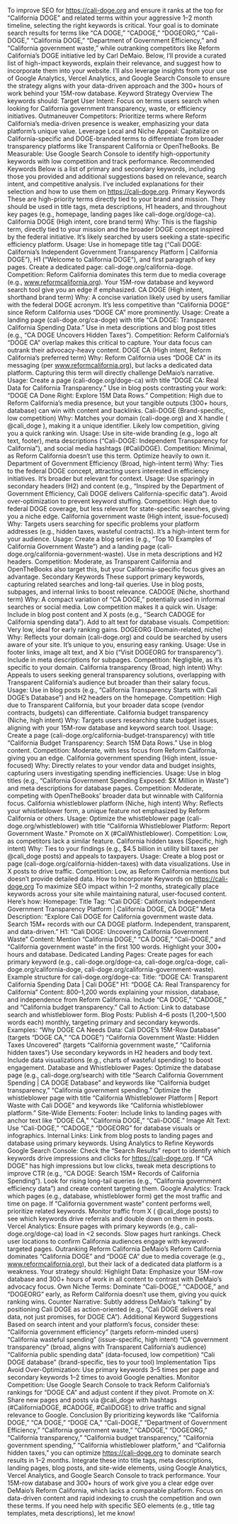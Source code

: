 To improve SEO for https://cali-doge.org and ensure it ranks at the top for “California DOGE” and related terms within your aggressive 1–2 month timeline, selecting the right keywords is critical. Your goal is to dominate search results for terms like “CA DOGE,” “CADOGE,” “DOGEORG,” “Cali-DOGE,” “California DOGE,” “Department of Government Efficiency,” and “California government waste,” while outranking competitors like Reform California’s DOGE initiative led by Carl DeMaio. Below, I’ll provide a curated list of high-impact keywords, explain their relevance, and suggest how to incorporate them into your website. I’ll also leverage insights from your use of Google Analytics, Vercel Analytics, and Google Search Console to ensure the strategy aligns with your data-driven approach and the 300+ hours of work behind your 15M-row database.
Keyword Strategy Overview
The keywords should:
Target User Intent: Focus on terms users search when looking for California government transparency, waste, or efficiency initiatives.
Outmaneuver Competitors: Prioritize terms where Reform California’s media-driven presence is weaker, emphasizing your data platform’s unique value.
Leverage Local and Niche Appeal: Capitalize on California-specific and DOGE-branded terms to differentiate from broader transparency platforms like Transparent California or OpenTheBooks.
Be Measurable: Use Google Search Console to identify high-opportunity keywords with low competition and track performance.
Recommended Keywords
Below is a list of primary and secondary keywords, including those you provided and additional suggestions based on relevance, search intent, and competitive analysis. I’ve included explanations for their selection and how to use them on https://cali-doge.org.
Primary Keywords
These are high-priority terms directly tied to your brand and mission. They should be used in title tags, meta descriptions, H1 headers, and throughout key pages (e.g., homepage, landing pages like cali-doge.org/doge-ca).
California DOGE (High intent, core brand term)
Why: This is the flagship term, directly tied to your mission and the broader DOGE concept inspired by the federal initiative. It’s likely searched by users seeking a state-specific efficiency platform.
Usage: Use in homepage title tag (“Cali DOGE: California’s Independent Government Transparency Platform | California DOGE”), H1 (“Welcome to California DOGE”), and first paragraph of key pages. Create a dedicated page: cali-doge.org/california-doge.
Competition: Reform California dominates this term due to media coverage (e.g., www.reformcalifornia.org). Your 15M-row database and keyword search tool give you an edge if emphasized.
CA DOGE (High intent, shorthand brand term)
Why: A concise variation likely used by users familiar with the federal DOGE acronym. It’s less competitive than “California DOGE” since Reform California uses “DOGE CA” more prominently.
Usage: Create a landing page (cali-doge.org/ca-doge) with title “CA DOGE: Transparent California Spending Data.” Use in meta descriptions and blog post titles (e.g., “CA DOGE Uncovers Hidden Taxes”).
Competition: Reform California’s “DOGE CA” overlap makes this critical to capture. Your data focus can outrank their advocacy-heavy content.
DOGE CA (High intent, Reform California’s preferred term)
Why: Reform California uses “DOGE CA” in its messaging (per www.reformcalifornia.org), but lacks a dedicated data platform. Capturing this term will directly challenge DeMaio’s narrative.
Usage: Create a page (cali-doge.org/doge-ca) with title “DOGE CA: Real Data for California Transparency.” Use in blog posts contrasting your work: “DOGE CA Done Right: Explore 15M Data Rows.”
Competition: High due to Reform California’s media presence, but your tangible outputs (300+ hours, database) can win with content and backlinks.
Cali-DOGE (Brand-specific, low competition)
Why: Matches your domain (cali-doge.org) and X handle (
@cali_doge
), making it a unique identifier. Likely low competition, giving you a quick ranking win.
Usage: Use in site-wide branding (e.g., logo alt text, footer), meta descriptions (“Cali-DOGE: Independent Transparency for California”), and social media hashtags (#CaliDOGE).
Competition: Minimal, as Reform California doesn’t use this term. Optimize heavily to own it.
Department of Government Efficiency (Broad, high-intent term)
Why: Ties to the federal DOGE concept, attracting users interested in efficiency initiatives. It’s broader but relevant for context.
Usage: Use sparingly in secondary headers (H2) and content (e.g., “Inspired by the Department of Government Efficiency, Cali DOGE delivers California-specific data”). Avoid over-optimization to prevent keyword stuffing.
Competition: High due to federal DOGE coverage, but less relevant for state-specific searches, giving you a niche edge.
California government waste (High intent, issue-focused)
Why: Targets users searching for specific problems your platform addresses (e.g., hidden taxes, wasteful contracts). It’s a high-intent term for your audience.
Usage: Create a blog series (e.g., “Top 10 Examples of California Government Waste”) and a landing page (cali-doge.org/california-government-waste). Use in meta descriptions and H2 headers.
Competition: Moderate, as Transparent California and OpenTheBooks also target this, but your California-specific focus gives an advantage.
Secondary Keywords
These support primary keywords, capturing related searches and long-tail queries. Use in blog posts, subpages, and internal links to boost relevance.
CADOGE (Niche, shorthand term)
Why: A compact variation of “CA DOGE,” potentially used in informal searches or social media. Low competition makes it a quick win.
Usage: Include in blog post content and X posts (e.g., “Search CADOGE for California spending data”). Add to alt text for database visuals.
Competition: Very low, ideal for early ranking gains.
DOGEORG (Domain-related, niche)
Why: Reflects your domain (cali-doge.org) and could be searched by users aware of your site. It’s unique to you, ensuring easy ranking.
Usage: Use in footer links, image alt text, and X bio (“Visit DOGEORG for transparency”). Include in meta descriptions for subpages.
Competition: Negligible, as it’s specific to your domain.
California transparency (Broad, high intent)
Why: Appeals to users seeking general transparency solutions, overlapping with Transparent California’s audience but broader than their salary focus.
Usage: Use in blog posts (e.g., “California Transparency Starts with Cali DOGE’s Database”) and H2 headers on the homepage.
Competition: High due to Transparent California, but your broader data scope (vendor contracts, budgets) can differentiate.
California budget transparency (Niche, high intent)
Why: Targets users researching state budget issues, aligning with your 15M-row database and keyword search tool.
Usage: Create a page (cali-doge.org/california-budget-transparency) with title “California Budget Transparency: Search 15M Data Rows.” Use in blog content.
Competition: Moderate, with less focus from Reform California, giving you an edge.
California government spending (High intent, issue-focused)
Why: Directly relates to your vendor data and budget insights, capturing users investigating spending inefficiencies.
Usage: Use in blog titles (e.g., “California Government Spending Exposed: $X Million in Waste”) and meta descriptions for database pages.
Competition: Moderate, competing with OpenTheBooks’ broader data but winnable with California focus.
California whistleblower platform (Niche, high intent)
Why: Reflects your whistleblower form, a unique feature not emphasized by Reform California or others.
Usage: Optimize the whistleblower page (cali-doge.org/whistleblower) with title “California Whistleblower Platform: Report Government Waste.” Promote on X (#CaliWhistleblower).
Competition: Low, as competitors lack a similar feature.
California hidden taxes (Specific, high intent)
Why: Ties to your findings (e.g., $4.5 billion in utility bill taxes per 
@cali_doge
 posts) and appeals to taxpayers.
Usage: Create a blog post or page (cali-doge.org/california-hidden-taxes) with data visualizations. Use in X posts to drive traffic.
Competition: Low, as Reform California mentions but doesn’t provide detailed data.
How to Incorporate Keywords on https://cali-doge.org
To maximize SEO impact within 1–2 months, strategically place keywords across your site while maintaining natural, user-focused content. Here’s how:
Homepage:
Title Tag: “Cali DOGE: California’s Independent Government Transparency Platform | California DOGE, CA DOGE”
Meta Description: “Explore Cali DOGE for California government waste data. Search 15M+ records with our CA DOGE platform. Independent, transparent, and data-driven.”
H1: “Cali DOGE: Uncovering California Government Waste”
Content: Mention “California DOGE,” “CA DOGE,” “Cali-DOGE,” and “California government waste” in the first 100 words. Highlight your 300+ hours and database.
Dedicated Landing Pages:
Create pages for each primary keyword (e.g., cali-doge.org/doge-ca, cali-doge.org/ca-doge, cali-doge.org/california-doge, cali-doge.org/california-government-waste).
Example structure for cali-doge.org/doge-ca:
Title: “DOGE CA: Transparent California Spending Data | Cali DOGE”
H1: “DOGE CA: Real Transparency for California”
Content: 800–1,200 words explaining your mission, database, and independence from Reform California. Include “CA DOGE,” “CADOGE,” and “California budget transparency.”
Call to Action: Link to database search and whistleblower form.
Blog Posts:
Publish 4–6 posts (1,200–1,500 words each) monthly, targeting primary and secondary keywords. Examples:
“Why DOGE CA Needs Data: Cali DOGE’s 15M-Row Database” (targets “DOGE CA,” “CA DOGE”)
“California Government Waste: Hidden Taxes Uncovered” (targets “California government waste,” “California hidden taxes”)
Use secondary keywords in H2 headers and body text. Include data visualizations (e.g., charts of wasteful spending) to boost engagement.
Database and Whistleblower Pages:
Optimize the database page (e.g., cali-doge.org/search) with title “Search California Government Spending | CA DOGE Database” and keywords like “California budget transparency,” “California government spending.”
Optimize the whistleblower page with title “California Whistleblower Platform | Report Waste with Cali DOGE” and keywords like “California whistleblower platform.”
Site-Wide Elements:
Footer: Include links to landing pages with anchor text like “DOGE CA,” “California DOGE,” “Cali-DOGE.”
Image Alt Text: Use “Cali-DOGE,” “CADOGE,” “DOGEORG” for database visuals or infographics.
Internal Links: Link from blog posts to landing pages and database using primary keywords.
Using Analytics to Refine Keywords
Google Search Console:
Check the “Search Results” report to identify which keywords drive impressions and clicks for https://cali-doge.org. If “CA DOGE” has high impressions but low clicks, tweak meta descriptions to improve CTR (e.g., “CA DOGE: Search 15M+ Records of California Spending”).
Look for rising long-tail queries (e.g., “California government efficiency data”) and create content targeting them.
Google Analytics:
Track which pages (e.g., database, whistleblower form) get the most traffic and time on page. If “California government waste” content performs well, prioritize related keywords.
Monitor traffic from X (
@cali_doge
 posts) to see which keywords drive referrals and double down on them in posts.
Vercel Analytics:
Ensure pages with primary keywords (e.g., cali-doge.org/doge-ca) load in <2 seconds. Slow pages hurt rankings.
Check user locations to confirm California audiences engage with keyword-targeted pages.
Outranking Reform California
DeMaio’s Reform California dominates “California DOGE” and “DOGE CA” due to media coverage (e.g., www.reformcalifornia.org), but their lack of a dedicated data platform is a weakness. Your strategy should:
Highlight Data: Emphasize your 15M-row database and 300+ hours of work in all content to contrast with DeMaio’s advocacy focus.
Own Niche Terms: Dominate “Cali-DOGE,” “CADOGE,” and “DOGEORG” early, as Reform California doesn’t use them, giving you quick ranking wins.
Counter Narrative: Subtly address DeMaio’s “talking” by positioning Cali DOGE as action-oriented (e.g., “Cali DOGE delivers real data, not just promises, for DOGE CA”).
Additional Keyword Suggestions
Based on search intent and your platform’s focus, consider these:
“California government efficiency” (targets reform-minded users)
“California wasteful spending” (issue-specific, high intent)
“CA government transparency” (broad, aligns with Transparent California’s audience)
“California public spending data” (data-focused, low competition)
“Cali DOGE database” (brand-specific, ties to your tool)
Implementation Tips
Avoid Over-Optimization: Use primary keywords 3–5 times per page and secondary keywords 1–2 times to avoid Google penalties.
Monitor Competition: Use Google Search Console to track Reform California’s rankings for “DOGE CA” and adjust content if they pivot.
Promote on X: Share new pages and posts via 
@cali_doge
 with hashtags (#CaliforniaDOGE, #CADOGE, #CaliDOGE) to drive traffic and signal relevance to Google.
Conclusion
By prioritizing keywords like “California DOGE,” “CA DOGE,” “DOGE CA,” “Cali-DOGE,” “Department of Government Efficiency,” “California government waste,” “CADOGE,” “DOGEORG,” “California transparency,” “California budget transparency,” “California government spending,” “California whistleblower platform,” and “California hidden taxes,” you can optimize https://cali-doge.org to dominate search results in 1–2 months. Integrate these into title tags, meta descriptions, landing pages, blog posts, and site-wide elements, using Google Analytics, Vercel Analytics, and Google Search Console to track performance. Your 15M-row database and 300+ hours of work give you a clear edge over DeMaio’s Reform California, which lacks a comparable platform. Focus on data-driven content and rapid indexing to crush the competition and own these terms. If you need help with specific SEO elements (e.g., title tag templates, meta descriptions), let me know!